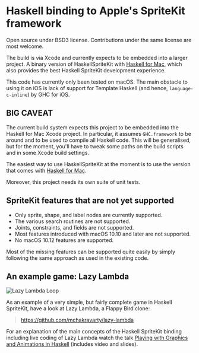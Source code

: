 # Haskell binding to Apple's SpriteKit framework

Open source under BSD3 license. Contributions under the same license are most welcome.

The build is via Xcode and currently expects to be embedded into a larger project. A binary version of HaskellSpriteKit with [Haskell for Mac](http://haskellformac.com), which also provides the best Haskell SpriteKit development experience.

This code has currently only been tested on macOS. The main obstacle to using it on iOS is lack of support for Template Haskell (and hence, `language-c-inline`) by GHC for iOS.


## BIG CAVEAT

The current build system expects this project to be embedded into the Haskell for Mac Xcode project. In particular, it assumes `GHC.framework` to be around and to be used to compile all Haskell code. This will be generalised, but for the moment, you'll have to tweak some paths on the build scripts and in some Xcode build settings.

The easiest way to use HaskellSpriteKit at the moment is to use the version that comes with [Haskell for Mac](http://haskellformac.com).

Moreover, this project needs its own suite of unit tests.


## SpriteKit features that are not yet supported

* Only sprite, shape, and label nodes are currently supported.
* The various search routines are not supported.
* Joints, constraints, and fields are not supported.
* Most features introduced with macOS 10.10 and later are not supported.
* No macOS 10.12 features are supported.

Most of the missing features can be supported quite easily by simply following the same approach as used in the existing code.


## An example game: Lazy Lambda

![Lazy Lambda Loop](https://raw.githubusercontent.com/mchakravarty/lazy-lambda/master/images/LazyLambdaLoop.gif)

As an example of a very simple, but fairly complete game in Haskell SpriteKit, have a look at Lazy Lambda, a Flappy Bird clone:

> https://github.com/mchakravarty/lazy-lambda

For an explanation of the main concepts of the Haskell SpriteKit binding including live coding of Lazy Lambda watch the talk [Playing with Graphics and Animations in Haskell](https://speakerdeck.com/mchakravarty/playing-with-graphics-and-animations-in-haskell) (includes video and slides).